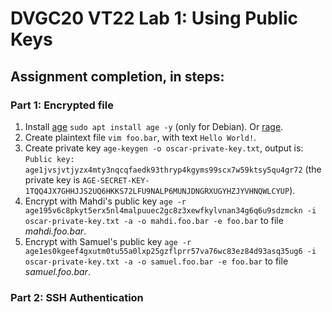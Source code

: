 # DVGC20 VT22 Lab 1: Using Public Keys
## Assignment completion, in steps:
### Part 1: Encrypted file
1. Install [age](https://github.com/FiloSottile/age) `sudo apt install age -y` (only for Debian). Or [rage](https://github.com/str4d/rage).
2. Create plaintext file `vim foo.bar`, with text `Hello World!`.
3. Create private key `age-keygen -o oscar-private-key.txt`, output is: `Public key: age1jvsjvtjyzx4mty3nqcqfaedk93thryp4kgyms99scx7w59ktsy5qu4gr72` (the private key is `AGE-SECRET-KEY-1TQQ4JX7GHHJJS2UQ6HKKS72LFU9NALP6MUNJDNGRXUGYHZJYVHNQWLCYUP`).
4. Encrypt with Mahdi's public key `age -r age195v6c8pkyt5erx5nl4malpuuec2gc8z3xewfkylvnan34g6q6u9sdzmckn -i oscar-private-key.txt -a -o mahdi.foo.bar -e foo.bar` to file _mahdi.foo.bar_.
5. Encrypt with Samuel's public key `age -r age1es0kgeef4gxutm0tu55a0lxp25gzflprr57va76wc83ez84d93asq35ug6 -i oscar-private-key.txt -a -o samuel.foo.bar -e foo.bar` to file _samuel.foo.bar_.
### Part 2: SSH Authentication
